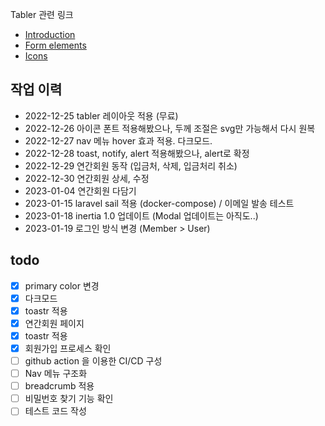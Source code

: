 Tabler 관련 링크
* [Introduction](https://preview.tabler.io/docs/)
* [Form elements](https://preview.tabler.io/form-elements.html)
* [Icons](https://preview.tabler.io/icons.html)

## 작업 이력
- 2022-12-25 tabler 레이아웃 적용 (무료)
- 2022-12-26 아이콘 폰트 적용해봤으나, 두께 조절은 svg만 가능해서 다시 원복
- 2022-12-27 nav 메뉴 hover 효과 적용. 다크모드. 
- 2022-12-28 toast, notify, alert 적용해봤으나, alert로 확정
- 2022-12-29 연간회원 동작 (입금처, 삭제, 입금처리 취소)
- 2022-12-30 연간회원 상세, 수정 
- 2023-01-04 연간회원 다담기
- 2023-01-15 laravel sail 적용 (docker-compose) / 이메일 발송 테스트 
- 2023-01-18 inertia 1.0 업데이트 (Modal 업데이트는 아직도..)
- 2023-01-19 로그인 방식 변경 (Member > User)

## todo
- [x] primary color 변경
- [x] 다크모드
- [x] toastr 적용
- [x] 연간회원 페이지 
- [x] toastr 적용
- [x] 회원가입 프로세스 확인
- [ ] github action 을 이용한 CI/CD 구성
- [ ] Nav 메뉴 구조화
- [ ] breadcrumb 적용
- [ ] 비밀번호 찾기 기능 확인
- [ ] 테스트 코드 작성
